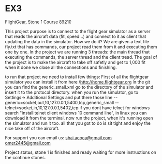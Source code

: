 # EX3
FlightGear, Stone 1 Course 89210

This project purpose is to connect to the flight gear simulator as a server that reads the aircraft 
data (fit, speed...) and connect to it as client that updating the data in the simulator.
How we do it? 
We are given a text file fly.txt that has commands, our project read them from it and executing them one by one.
In the project we are running 3 threads: the main thread that executing the commands, the server thread and the client tread.
The goal of the project is to make the aircraft to take off safetly and get to 1,000 fit when it done we close all the 
connections and finishing.

to run that project we need to install few things:
First of all the flightgear simulator you can install it from here ‫‪/‫‪http://home.flightgear.org‬‬
In the git you can find the generic_small.xml go to the  directory of the simulator and insert it to 
the protocol directory. 
when you run the simulator, go to Settings-> Additional Settings and put there those line 
--generic=socket,out,10,127.0.0.1,5400,tcp,generic_small
--telnet=socket,in,10,127.0.0.1,5402,tcp
if you dont have telnet for windows search ‫‪"install‬‬ ‫‪telnet‬‬ ‫‪client‬‬ ‫‪windows‬‬ ‫‪10‬‬ ‫‪command‬‬ ‫‪line‬‬", in linux you can
download it from the terminal.
now run the project, when it's running open the simulator and run it too. all that you got to do is sit tight 
and enjoy the nice take off of the aircraft.

For support you can email us:
shai.acoca@gmail.com
omer2445@gmail.com 

Project status, stone 1 is finished and ready waiting for more instructions on the continue stones.
